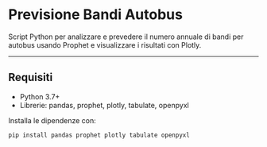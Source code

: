 # Previsione Bandi Autobus

Script Python per analizzare e prevedere il numero annuale di bandi per autobus usando Prophet e visualizzare i risultati con Plotly.

---

## Requisiti

- Python 3.7+
- Librerie: pandas, prophet, plotly, tabulate, openpyxl

Installa le dipendenze con:

```bash
pip install pandas prophet plotly tabulate openpyxl
